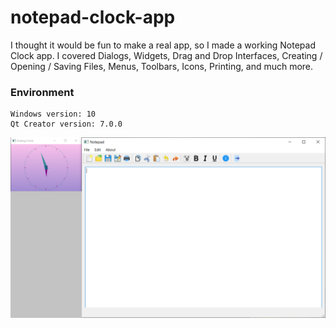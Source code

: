 # notepad-clock-app
I thought it would be fun to make a real app, so I made a working Notepad Clock app. I covered Dialogs, Widgets, Drag and Drop Interfaces, Creating / Opening / Saving Files, Menus, Toolbars, Icons, Printing, and much more.

### Environment

    Windows version: 10
    Qt Creator version: 7.0.0


![alt text](noteAndClock.png)
    



